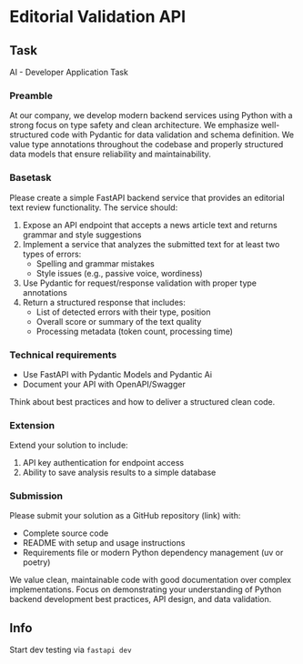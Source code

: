 
# Editorial Validation API

## Task

AI - Developer
Application Task
### Preamble

At our company, we develop modern backend services using Python with a strong focus on type safety and clean architecture. We emphasize well-structured code with Pydantic for data validation and schema definition. We value type annotations throughout the codebase and properly structured data models that ensure reliability and maintainability.

### Basetask

Please create a simple FastAPI backend service that provides an editorial text review functionality. The service should:

1. Expose an API endpoint that accepts a news article text and returns grammar and style suggestions
2. Implement a service that analyzes the submitted text for at least two types of errors:
	- Spelling and grammar mistakes
	- Style issues (e.g., passive voice, wordiness)
3. Use Pydantic for request/response validation with proper type annotations
4. Return a structured response that includes:
	- List of detected errors with their type, position
	- Overall score or summary of the text quality
	- Processing metadata (token count, processing time)

### Technical requirements

- Use FastAPI with Pydantic Models and Pydantic Ai
- Document your API with OpenAPI/Swagger

Think about best practices and how to deliver a structured clean code.

### Extension

Extend your solution to include:
1. API key authentication for endpoint access
2. Ability to save analysis results to a simple database

### Submission

Please submit your solution as a GitHub repository (link) with:
- Complete source code
- README with setup and usage instructions
- Requirements file or modern Python dependency management (uv or poetry)

We value clean, maintainable code with good documentation over complex implementations. Focus on demonstrating your understanding of Python backend development best practices, API design, and data validation.


## Info

Start dev testing via `fastapi dev`